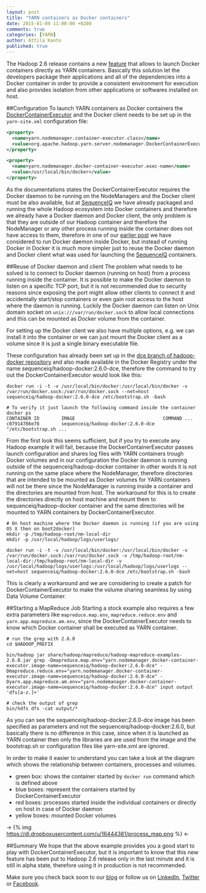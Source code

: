 ```yaml
---
layout: post
title: "YARN containers as Docker containers"
date: 2015-01-09 11:00:00 +0200
comments: true
categories: [YARN]
author: Attila Kanto
published: true
---
```


The Hadoop 2.6 release contains a new [feature](https://issues.apache.org/jira/browse/YARN-1964) that allows to launch Docker containers directly as YARN containers. Basically this solution let the developers package their applications and all of the dependencies into a Docker container in order to provide a consistent environment for execution and also provides isolation from other applications or softwares installed on host.

##Configuration
To launch YARN containers as Docker containers the  [DockerContainerExecutor](http://hadoop.apache.org/docs/stable/hadoop-yarn/hadoop-yarn-site/DockerContainerExecutor.html) and the Docker client needs to be set up in the `yarn-site.xml` configuration file:
```xml
<property>
  <name>yarn.nodemanager.container-executor.class</name>
  <value>org.apache.hadoop.yarn.server.nodemanager.DockerContainerExecutor</value>
</property>

<property>
  <name>yarn.nodemanager.docker-container-executor.exec-name</name>
  <value>/usr/local/bin/docker</value>
</property>
```

As the documentations states the DockerContainerExecutor requires the Docker daemon to be running on the NodeManagers and the Docker client must be also available, but at [SequenceIQ](http://sequenceiq.com) we have already packaged and running the whole Hadoop ecosystem into Docker containers and therefore we already have a Docker daemon and Docker client, the only problem is that they are outside of our Hadoop container and therefore the NodeManager or any other process running inside the container does not have access to them, therefore in one of our [earlier post](http://blog.sequenceiq.com/blog/2014/11/20/yarn-containers-and-docker/) we have considered  to run Docker daemon inside Docker, but instead of running Docker in Docker it is much more simpler just to reuse the Docker daemon and Docker client what was used for launching the [SequenceIQ](http://sequenceiq.com)  containers.


##Reuse of Docker daemon and client
The problem what needs to be solved is to connect to Docker daemon (running on host) from a process running inside the container. It is possible to make the Docker daemon to listen on a specific TCP port, but it is not recommended due to security reasons since exposing the port might allow other clients to connect it and accidentally start/stop containers or even gain root access to the host where the daemon is running. Luckily the Docker daemon can listen on Unix domain socket on `unix:///var/run/docker.sock` to allow local connections and this can be mounted as Docker volume from the container.

For setting up the Docker client we also have multiple options, e.g. we can install it into the container or we can just mount the Docker client as a volume since it is just a single binary executable file.

These configuration has already been set up in the [dce branch of hadoop-docker repository](https://github.com/sequenceiq/hadoop-docker/tree/dce) and also made available in the Docker Registry under the name sequenceiq/hadoop-docker:2.6.0-dce, therefore the command to try out the DockerContainerExecutor would look like this:

```
docker run -i -t -v /usr/local/bin/docker:/usr/local/bin/docker -v /var/run/docker.sock:/var/run/docker.sock --net=host sequenceiq/hadoop-docker:2.6.0-dce /etc/bootstrap.sh -bash

# To verify it just launch the following command inside the container
docker ps
CONTAINER ID        IMAGE                                COMMAND ...
c07914786e78        sequenceiq/hadoop-docker:2.6.0-dce   "/etc/bootstrap.sh ...
```

From the first look this seems sufficient, but if you try to execute any Hadoop example it will fail, because the DockerContainerExecutor passes launch configuration and shares log files with YARN containers trough Docker volumes and in our configuration the Docker daemon is running outside of the sequenceiq/hadoop-docker container in other words it is not running on the same place where the NodeManager, therefore directories that are intended to be mounted as Docker volumes for YARN containers will not be there since the NodeManager is running inside a container and the directories are mounted from host. The workaround for this is to create the directories directly on host machine and mount them to sequenceiq/hadoop-docker container and the same directories will be mounted to YARN containers by DockerContainerExecutor.

```
# On host machine where the Docker daemon is running (if you are using OS X then on boot2docker)
mkdir -p /tmp/hadoop-root/nm-local-dir
mkdir -p /usr/local/hadoop/logs/userlogs/

docker run -i -t -v /usr/local/bin/docker:/usr/local/bin/docker -v /var/run/docker.sock:/var/run/docker.sock -v /tmp/hadoop-root/nm-local-dir:/tmp/hadoop-root/nm-local-dir -v /usr/local/hadoop/logs/userlogs:/usr/local/hadoop/logs/userlogs --net=host sequenceiq/hadoop-docker:2.6.0-dce /etc/bootstrap.sh -bash

```

This is clearly a workaround and we are considering to create a patch for DockerContainerExecutor to make the volume sharing seamless by using Data Volume Container.

##Starting a MapReduce Job
Starting a stock example also requires a few extra parameters like `mapreduce.map.env`, `mapreduce.reduce.env` and `yarn.app.mapreduce.am.env`, since the DockerContainerExecutor needs to know which Docker container shall be executed as YARN container.

```
# run the grep with 2.6.0
cd $HADOOP_PREFIX

bin/hadoop jar share/hadoop/mapreduce/hadoop-mapreduce-examples-2.6.0.jar grep -Dmapreduce.map.env="yarn.nodemanager.docker-container-executor.image-name=sequenceiq/hadoop-docker:2.6.0-dce" -Dmapreduce.reduce.env="yarn.nodemanager.docker-container-executor.image-name=sequenceiq/hadoop-docker:2.6.0-dce" -Dyarn.app.mapreduce.am.env="yarn.nodemanager.docker-container-executor.image-name=sequenceiq/hadoop-docker:2.6.0-dce" input output 'dfs[a-z.]+'

# check the output of grep
bin/hdfs dfs -cat output/*
```

As you can see the sequenceiq/hadoop-docker:2.6.0-dce image has been specified as parameters and not the sequenceiq/hadoop-docker:2.6.0, but basically there is no difference in this case, since when it is launched as YARN container then only the libraries are are used from the image and the bootstrap.sh or configuration files like yarn-site.xml are ignored.


In order to make it easier to understand you can take a look at the diagram which shows the relationship between containers, processes and volumes.

 * green box: shows the container started by `docker run` command which is defined above
 * blue boxes: represent the containers started by DockerContainerExecutor
 * red boxes: processes started inside the individual containers or directly on host in case of Docker daemon
 * yellow boxes: mounted Docker volumes

 -> {% img https://dl.dropboxusercontent.com/u/16444381/process_map.png %} <-

##Summary
We hope that the above example provides you a good start to play with DockerContainerExecutor, but it is important to know that this new feature has been put to Hadoop 2.6 release only in the last minute and it is still in alpha state, therefore using it in production is not recommended.

Make sure you check back soon to our [blog](http://blog.sequenceiq.com/) or follow us
on [LinkedIn](https://www.linkedin.com/company/sequenceiq/), [Twitter](https://twitter.com/sequenceiq) or [Facebook](https://www.facebook).
